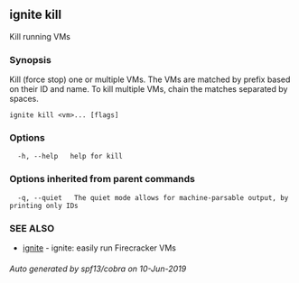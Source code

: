 ## ignite kill

Kill running VMs

### Synopsis


Kill (force stop) one or multiple VMs. The VMs are matched by prefix based
on their ID and name. To kill multiple VMs, chain the matches separated
by spaces.


```
ignite kill <vm>... [flags]
```

### Options

```
  -h, --help   help for kill
```

### Options inherited from parent commands

```
  -q, --quiet   The quiet mode allows for machine-parsable output, by printing only IDs
```

### SEE ALSO

* [ignite](ignite.md)	 - ignite: easily run Firecracker VMs

###### Auto generated by spf13/cobra on 10-Jun-2019
